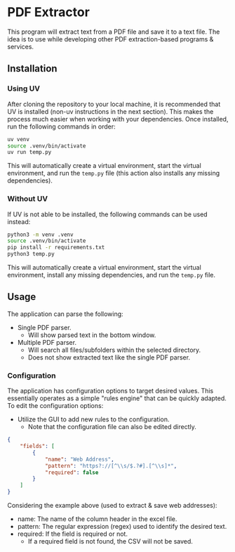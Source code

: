 # PDF Extractor

This program will extract text from a PDF file and save it to a text file.
The idea is to use while developing other PDF extraction-based programs & services.

## Installation

### Using UV

After cloning the repository to your local machine,
it is recommended that UV is installed (non-uv instructions in the next section).
This makes the process much easier when working with your dependencies.
Once installed, run the following commands in order:

```bash
uv venv
source .venv/bin/activate
uv run temp.py
```

This will automatically create a virtual environment,
start the virtual environment,
and run the `temp.py` file (this action also installs any missing dependencies).

### Without UV

If UV is not able to be installed, the following commands can be used instead:

```bash
python3 -m venv .venv
source .venv/bin/activate
pip install -r requirements.txt
python3 temp.py
```

This will automatically create a virtual environment,
start the virtual environment,
install any missing dependencies,
and run the `temp.py` file.

## Usage

The application can parse the following:

- Single PDF parser.
  - Will show parsed text in the bottom window.
- Multiple PDF parser.
  - Will search all files/subfolders within the selected directory.
  - Does not show extracted text like the single PDF parser.

### Configuration

The application has configuration options to target desired values.
This essentially operates as a simple "rules engine" that can be quickly adapted.
To edit the configuration options:

- Utilize the GUI to add new rules to the configuration.
  - Note that the configuration file can also be edited directly.

```json
{
    "fields": [
        {
            "name": "Web Address",
            "pattern": "https?://[^\\s/$.?#].[^\\s]*",
            "required": false
        }
    ]
}
```

Considering the example above (used to extract & save web addresses):

- name: The name of the column header in the excel file.
- pattern: The regular expression (regex) used to identify the desired text.
- required: If the field is required or not.
  - If a required field is not found, the CSV will not be saved.
